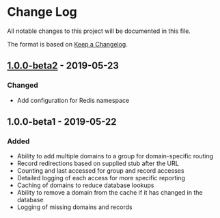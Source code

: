 # Change Log
All notable changes to this project will be documented in this file.

The format is based on [Keep a Changelog](http://keepachangelog.com/).

## [1.0.0-beta2] - 2019-05-23
### Changed
 - Add configuration for Redis namespace

## 1.0.0-beta1 - 2019-05-22
### Added
 - Ability to add multiple domains to a group for domain-specific routing
 - Record redirections based on supplied stub after the URL
 - Counting and last accessed for group and record accesses
 - Detailed logging of each access for more specific reporting
 - Caching of domains to reduce database lookups
 - Ability to remove a domain from the cache if it has changed in the database
 - Logging of missing domains and records

[1.0.0-beta2]: https://github.com/mcld/shorturl/tree/v1.0.0-beta2
